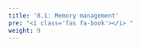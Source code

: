 ```yaml
---
title: '8.1: Memory management'
pre: "<i class='fas fa-book'></i> "
weight: 9
---
```

<!--
&laquo;&nbsp;[Back to Table of Contents](/)<br/>

<hr/>
< !--
&raquo;&nbsp;[Naar de labo opgave](#oef)
-->